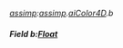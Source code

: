 _[assimp](../../modules/assimp/assimp-module.md):[assimp](../../modules/assimp/assimp-module.md).[aiColor4D](../../modules/assimp/assimp-aicolor4d.md).b_
##### Field b:[Float](../../modules/wonkey/wonkey-types-float.md)
